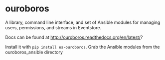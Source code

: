 # ouroboros

A library, command line interface, and set of Ansible modules for managing users, permissions, and streams in Eventstore.

Docs can be found at http://ouroboros.readthedocs.org/en/latest/?

Install it with `pip install es-ouroboros`.
Grab the Ansible modules from the ouroboros_ansible directory
